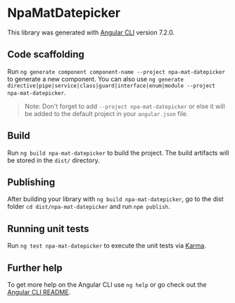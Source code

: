 # NpaMatDatepicker

This library was generated with [Angular CLI](https://github.com/angular/angular-cli) version 7.2.0.

## Code scaffolding

Run `ng generate component component-name --project npa-mat-datepicker` to generate a new component. You can also use `ng generate directive|pipe|service|class|guard|interface|enum|module --project npa-mat-datepicker`.
> Note: Don't forget to add `--project npa-mat-datepicker` or else it will be added to the default project in your `angular.json` file. 

## Build

Run `ng build npa-mat-datepicker` to build the project. The build artifacts will be stored in the `dist/` directory.

## Publishing

After building your library with `ng build npa-mat-datepicker`, go to the dist folder `cd dist/npa-mat-datepicker` and run `npm publish`.

## Running unit tests

Run `ng test npa-mat-datepicker` to execute the unit tests via [Karma](https://karma-runner.github.io).

## Further help

To get more help on the Angular CLI use `ng help` or go check out the [Angular CLI README](https://github.com/angular/angular-cli/blob/master/README.md).
